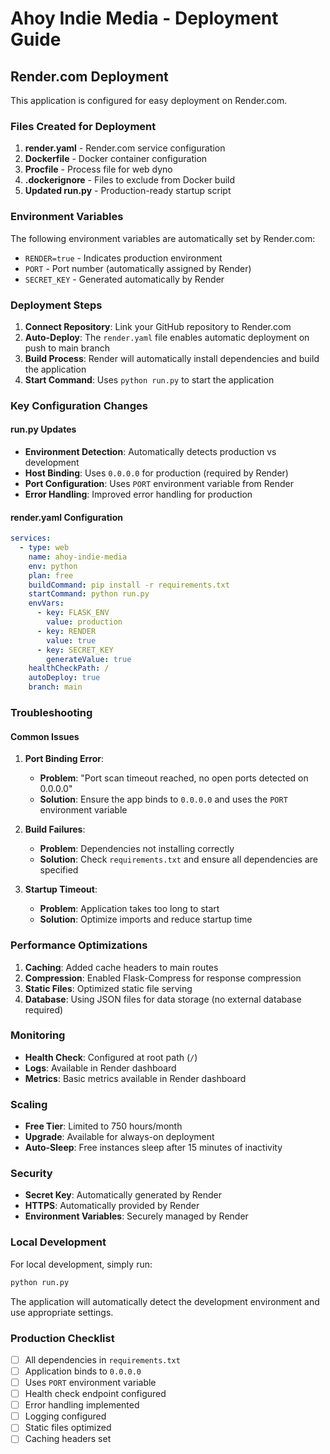 # Ahoy Indie Media - Deployment Guide

## Render.com Deployment

This application is configured for easy deployment on Render.com.

### Files Created for Deployment

1. **render.yaml** - Render.com service configuration
2. **Dockerfile** - Docker container configuration
3. **Procfile** - Process file for web dyno
4. **.dockerignore** - Files to exclude from Docker build
5. **Updated run.py** - Production-ready startup script

### Environment Variables

The following environment variables are automatically set by Render.com:

- `RENDER=true` - Indicates production environment
- `PORT` - Port number (automatically assigned by Render)
- `SECRET_KEY` - Generated automatically by Render

### Deployment Steps

1. **Connect Repository**: Link your GitHub repository to Render.com
2. **Auto-Deploy**: The `render.yaml` file enables automatic deployment on push to main branch
3. **Build Process**: Render will automatically install dependencies and build the application
4. **Start Command**: Uses `python run.py` to start the application

### Key Configuration Changes

#### run.py Updates
- **Environment Detection**: Automatically detects production vs development
- **Host Binding**: Uses `0.0.0.0` for production (required by Render)
- **Port Configuration**: Uses `PORT` environment variable from Render
- **Error Handling**: Improved error handling for production

#### render.yaml Configuration
```yaml
services:
  - type: web
    name: ahoy-indie-media
    env: python
    plan: free
    buildCommand: pip install -r requirements.txt
    startCommand: python run.py
    envVars:
      - key: FLASK_ENV
        value: production
      - key: RENDER
        value: true
      - key: SECRET_KEY
        generateValue: true
    healthCheckPath: /
    autoDeploy: true
    branch: main
```

### Troubleshooting

#### Common Issues

1. **Port Binding Error**: 
   - **Problem**: "Port scan timeout reached, no open ports detected on 0.0.0.0"
   - **Solution**: Ensure the app binds to `0.0.0.0` and uses the `PORT` environment variable

2. **Build Failures**:
   - **Problem**: Dependencies not installing correctly
   - **Solution**: Check `requirements.txt` and ensure all dependencies are specified

3. **Startup Timeout**:
   - **Problem**: Application takes too long to start
   - **Solution**: Optimize imports and reduce startup time

### Performance Optimizations

1. **Caching**: Added cache headers to main routes
2. **Compression**: Enabled Flask-Compress for response compression
3. **Static Files**: Optimized static file serving
4. **Database**: Using JSON files for data storage (no external database required)

### Monitoring

- **Health Check**: Configured at root path (`/`)
- **Logs**: Available in Render dashboard
- **Metrics**: Basic metrics available in Render dashboard

### Scaling

- **Free Tier**: Limited to 750 hours/month
- **Upgrade**: Available for always-on deployment
- **Auto-Sleep**: Free instances sleep after 15 minutes of inactivity

### Security

- **Secret Key**: Automatically generated by Render
- **HTTPS**: Automatically provided by Render
- **Environment Variables**: Securely managed by Render

### Local Development

For local development, simply run:
```bash
python run.py
```

The application will automatically detect the development environment and use appropriate settings.

### Production Checklist

- [ ] All dependencies in `requirements.txt`
- [ ] Application binds to `0.0.0.0`
- [ ] Uses `PORT` environment variable
- [ ] Health check endpoint configured
- [ ] Error handling implemented
- [ ] Logging configured
- [ ] Static files optimized
- [ ] Caching headers set
